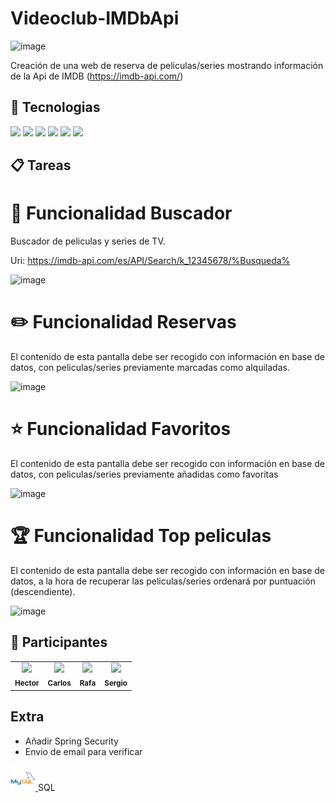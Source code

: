# Videoclub-IMDbApi

![image](https://user-images.githubusercontent.com/117438320/217573572-8a6f8e10-cbaf-4a2f-80f8-9915926c27a5.png)


Creación de una web de reserva de peliculas/series mostrando información de la Api de IMDB (https://imdb-api.com/)

## 🔧 Tecnologias
![](https://img.shields.io/badge/Spring-6DB33F?style=for-the-badge&logo=spring&logoColor=white)
![](https://img.shields.io/badge/MySQL-00000F?style=for-the-badge&logo=mysql&logoColor=white)
![](https://img.shields.io/badge/HTML5-E34F26?style=for-the-badge&logo=html5&logoColor=white)
![](https://img.shields.io/badge/CSS-239120?&style=for-the-badge&logo=css3&logoColor=white)
![](https://img.shields.io/badge/Java-ED8B00?style=for-the-badge&logo=java&logoColor=white)
![](https://img.shields.io/badge/Bootstrap-563D7C?style=for-the-badge&logo=bootstrap&logoColor=white)


## 📋 Tareas 

# :mag_right: Funcionalidad Buscador

Buscador de peliculas y series de TV.

Uri:
https://imdb-api.com/es/API/Search/k_12345678/%Busqueda%

![image](https://user-images.githubusercontent.com/117438320/217764790-99b7e58d-5557-40cb-89b5-73d46767da5e.png)


# :pencil2: Funcionalidad Reservas

El contenido de esta pantalla debe ser recogido con información en base de datos, con peliculas/series previamente marcadas como alquiladas. 

![image](https://user-images.githubusercontent.com/117438320/217865881-076e6347-01bd-4837-86aa-3d24b55fa285.png)


# :star: Funcionalidad Favoritos

El contenido de esta pantalla debe ser recogido con información en base de datos, con peliculas/series  previamente añadidas como favoritas

![image](https://user-images.githubusercontent.com/117438320/217768038-c74e71dd-bc70-4920-8b54-b5b1524b5c43.png)


# :trophy: Funcionalidad Top peliculas

El contenido de esta pantalla debe ser recogido con información en base de datos, a la hora de recuperar las peliculas/series ordenará por puntuación (descendiente).


![image](https://user-images.githubusercontent.com/117438320/217769596-f9276ebc-21e4-43be-8f74-9e97b9cfdfcd.png)


## :pineapple: Participantes


<table>
  <tbody>
    <tr>
      <td align="center"><a href="https://github.com/Hectorblanco02"><img src="https://github.com/Hectorblanco02.png?size=115" width="100px;" /><br /><sub><b>Hector</b></sub></a><br /></td>
      <td align="center"><a href="https://github.com/CTG99"><img src="https://github.com/CTG99.png?size=115" width="100px;" /><br /><sub><b>Carlos</b></sub></a><br /></td>
      <td align="center"><a href="https://github.com/RafaDM"><img src="https://github.com/RafaDM.png?size=115" width="100px;" /><br /><sub><b>Rafa</b></sub></a><br /></td>
      <td align="center"><a href="https://github.com/sergioromerohd"><img src="https://github.com/sergioromerohd.png?size=115" width="100px;" /><br /><sub><b>Sergio</b></sub></a><br /></td>
    </tr>
   </tbody>
</table>

##  Extra

- Añadir Spring Security
- Envio de email para verificar

<p align="left"> <a href="https://www.mysql.com/" target="_blank" rel="noreferrer"> <img src="https://raw.githubusercontent.com/devicons/devicon/master/icons/mysql/mysql-original-wordmark.svg" alt="mysql" width="40" height="40"/> </a> SQL</p>

